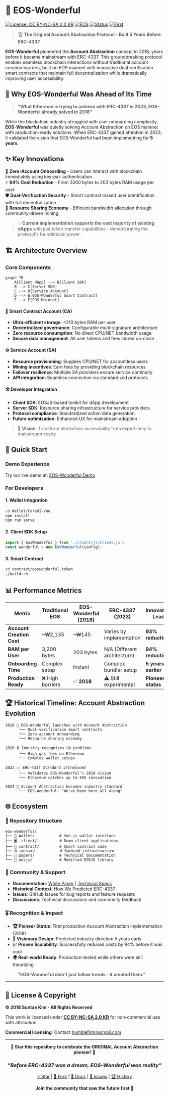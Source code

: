 # 🚀 EOS-Wonderful
[![License: CC BY-NC-SA 2.0 KR](https://img.shields.io/badge/License-CC%20BY--NC--SA%202.0%20KR-lightgrey.svg)](https://creativecommons.org/licenses/by-nc-sa/2.0/kr/)
[![EOS](https://img.shields.io/badge/Platform-EOS-orange.svg)](https://eos.io/)
[![Status](https://img.shields.io/badge/Status-Beta-blue.svg)]()
[![First](https://img.shields.io/badge/2018-First%20Account%20Abstraction-gold.svg)]()

> 🏆 **The Original Account Abstraction Protocol - Built 5 Years Before ERC-4337**

**EOS-Wonderful** pioneered the **Account Abstraction** concept in 2018, years before it became mainstream with ERC-4337. This groundbreaking protocol enables seamless blockchain interactions without traditional account creation barriers, built on EOS mainnet with innovative dual-verification smart contracts that maintain full decentralization while dramatically improving user accessibility.

## 🎯 Why EOS-Wonderful Was Ahead of Its Time

> **"What Ethereum is trying to achieve with ERC-4337 in 2023, EOS-Wonderful already solved in 2018"**

While the blockchain industry struggled with user onboarding complexity, **EOS-Wonderful** was quietly solving Account Abstraction on EOS mainnet with production-ready solutions. When ERC-4337 gained attention in 2023, it validated the vision that EOS-Wonderful had been implementing for **5 years**.

## ✨ Key Innovations

🔐 **Zero-Account Onboarding** - Users can interact with blockchain immediately using key-pair authentication  
⚡ **94% Cost Reduction** - From 3200 bytes to 203 bytes RAM usage per user  
🛡️ **Dual-Verification Security** - Smart contract-based user identification with full decentralization  
🔄 **Resource Sharing Economy** - Efficient bandwidth allocation through community-driven mining  

> 💡 **Current implementation supports the vast majority of existing dApps** with just token transfer capabilities - demonstrating the protocol's foundational power. 

## 🏗️ Architecture Overview

### Core Components

```mermaid
graph TB
    A[Client dApp] --> B[Client SDK]
    B --> C[Server SDK]
    C --> D[Service Account]
    D --> E[EOS-Wonderful Smart Contract]
    E --> F[EOS Mainnet]
```

#### 🎯 **Smart Contract Account (CA)**
- **Ultra-efficient storage**: <210 bytes RAM per user
- **Decentralized governance**: Configurable multi-signature architecture
- **Zero resource consumption**: No direct CPU/NET bandwidth usage
- **Secure data management**: All user tokens and fees stored on-chain

#### ⚙️ **Service Account (SA)** 
- **Resource provisioning**: Supplies CPU/NET for accountless users
- **Mining incentives**: Earn fees by providing blockchain resources
- **Failover resilience**: Multiple SA providers ensure service continuity
- **API integration**: Seamless connection via standardized protocols

#### 🛠️ **Developer Integration**
- **Client SDK**: EOSJS-based toolkit for dApp development
- **Server SDK**: Resource sharing infrastructure for service providers
- **Protocol compliance**: Standardized action data generation
- **Future optimization**: Enhanced UX for mainstream adoption

> 🔮 **Vision**: Transform blockchain accessibility from expert-only to mainstream-ready
## 🚀 Quick Start

### Demo Experience
Try our live demo at: [EOS-Wonderful Demo](client/Demo/index.html)

### For Developers

#### 1. **Wallet Integration**
```bash
cd Wallet/CoreUI-Vue
npm install
npm run serve
```

#### 2. **Client SDK Setup**
```javascript
import { EosWonderful } from './client/js/Client.js';
const wonderful = new EosWonderful(config);
```

#### 3. **Smart Contract**
```bash
cd contract/eoswonderful.token
./build.sh
```

## 📊 Performance Metrics

| Metric | Traditional EOS | EOS-Wonderful (2018) | ERC-4337 (2023) | Innovation Lead |
|--------|----------------|---------------------|------------------|-----------------|
| **Account Creation Cost** | ~₩2,135 | ~₩145 | Varies by implementation | **93% reduction** |
| **RAM per User** | 3,200 bytes | 203 bytes | N/A (Different architecture) | **94% reduction** |
| **Onboarding Time** | Complex setup | Instant | Complex bundler setup | **5 years earlier** |
| **Production Ready** | ❌ High barriers | ✅ **2018** | ⚠️ Still experimental | **Pioneer status** |

## 🏆 Historical Timeline: Account Abstraction Evolution

```timeline
2018 🚀 EOS-Wonderful launches with Account Abstraction
      └── Dual-verification smart contracts
      └── Zero-account onboarding
      └── Resource sharing economy

2020 ⏳ Industry recognizes UX problems
      └── High gas fees on Ethereum
      └── Complex wallet setups

2023 📈 ERC-4337 Standard introduced
      └── Validates EOS-Wonderful's 2018 vision
      └── Ethereum catches up to EOS innovation

2024 🌟 Account Abstraction becomes industry standard
      └── EOS-Wonderful: "We've been here all along"
```

## 🌐 Ecosystem

### 📂 Repository Structure
```
eos-wonderful/
├── 📱 Wallet/           # Vue.js wallet interface
├── 🖥️  client/          # Demo client applications  
├── 📜 contract/         # Smart contract code
├── 🌐 server/           # Backend infrastructure
├── 📄 papers/           # Technical documentation
└── 🔧 eosjs/            # Modified EOSJS library
```

### 🤝 Community & Support
- **Documentation**: [White Paper](papers/White_paper.md) | [Technical Specs](papers/Yellow_paper.md)
- **Historical Context**: [How We Predicted ERC-4337](papers/) 
- **Issues**: GitHub Issues for bug reports and feature requests
- **Discussions**: Technical discussions and community feedback

### 🎖️ Recognition & Impact
- **🏆 Pioneer Status**: First production Account Abstraction implementation (2018)
- **🔮 Visionary Design**: Predicted industry direction 5 years early
- **📈 Proven Scalability**: Successfully reduced costs by 94% before it was cool
- **🌍 Real-world Ready**: Production-tested while others were still theorizing

> **"EOS-Wonderful didn't just follow trends - it created them."**

---

## 📜 License & Copyright

**© 2018 Suntae Kim - All Rights Reserved**

This work is licensed under [**CC BY-NC-SA 2.0 KR**](https://creativecommons.org/licenses/by-nc-sa/2.0/kr/) for non-commercial use with attribution.

**Commercial licensing**: Contact [humblefirm@gmail.com](mailto:humblefirm@gmail.com)

---

<div align="center">

**🌟 Star this repository to celebrate the ORIGINAL Account Abstraction pioneer! 🌟**

### *"Before ERC-4337 was a dream, EOS-Wonderful was reality"*

[⭐ Star](../../stargazers) | [🍴 Fork](../../fork) | [📖 Docs](papers/) | [🐛 Issues](../../issues) | [🏆 History](papers/White_paper.md)

**Join the community that saw the future first** 🚀

</div>
